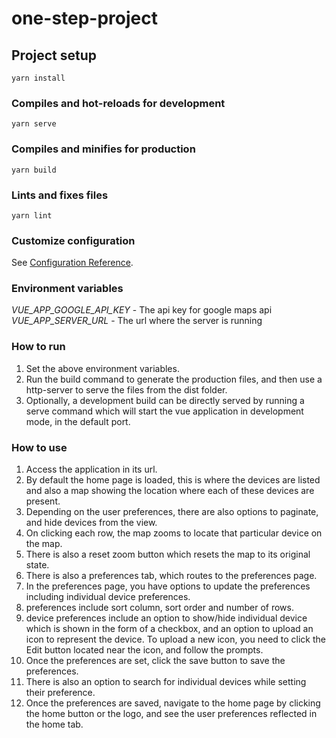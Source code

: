 # one-step-project

## Project setup
```
yarn install
```

### Compiles and hot-reloads for development
```
yarn serve
```

### Compiles and minifies for production
```
yarn build
```

### Lints and fixes files
```
yarn lint
```

### Customize configuration
See [Configuration Reference](https://cli.vuejs.org/config/).

### Environment variables
*VUE_APP_GOOGLE_API_KEY* - The api key for google maps api
*VUE_APP_SERVER_URL* - The url where the server is running

### How to run
1. Set the above environment variables.
2. Run the build command to generate the production files, and then use a http-server to serve the files from the dist folder.
3. Optionally, a development build can be directly served by running a serve command which will start the vue application in development mode, in the default port.

### How to use
1. Access the application in its url.
2. By default the home page is loaded, this is where the devices are listed and also a map showing the location where each of these devices are present.
3. Depending on the user preferences, there are also options to paginate, and hide devices from the view. 
4. On clicking each row, the map zooms to locate that particular device on the map.
5. There is also a reset zoom button which resets the map to its original state.
6. There is also a preferences tab, which routes to the preferences page.
7. In the preferences page, you have options to update the preferences including individual device preferences.
8. preferences include sort column, sort order and number of rows.
9. device preferences include an option to show/hide individual device which is shown in the form of a checkbox, and an option to upload an icon to represent the device. To upload a new icon, you need to click the Edit button located near the icon, and follow the prompts.
10. Once the preferences are set, click the save button to save the preferences.
11. There is also an option to search for individual devices while setting their preference.
12. Once the preferences are saved, navigate to the home page by clicking the home button or the logo, and see the user preferences reflected in the home tab.
